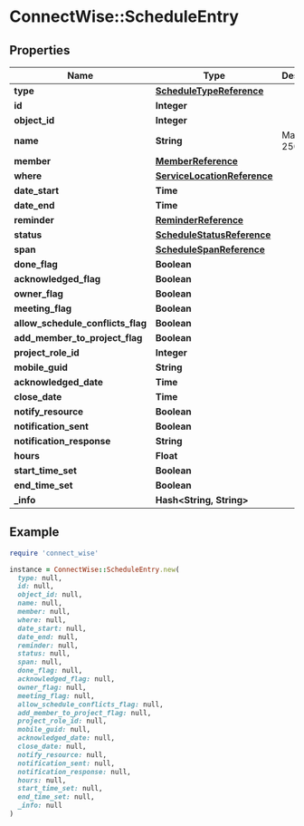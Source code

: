 # ConnectWise::ScheduleEntry

## Properties

| Name | Type | Description | Notes |
| ---- | ---- | ----------- | ----- |
| **type** | [**ScheduleTypeReference**](ScheduleTypeReference.md) |  |  |
| **id** | **Integer** |  | [optional] |
| **object_id** | **Integer** |  | [optional] |
| **name** | **String** |  Max length: 250; | [optional] |
| **member** | [**MemberReference**](MemberReference.md) |  | [optional] |
| **where** | [**ServiceLocationReference**](ServiceLocationReference.md) |  | [optional] |
| **date_start** | **Time** |  | [optional] |
| **date_end** | **Time** |  | [optional] |
| **reminder** | [**ReminderReference**](ReminderReference.md) |  | [optional] |
| **status** | [**ScheduleStatusReference**](ScheduleStatusReference.md) |  | [optional] |
| **span** | [**ScheduleSpanReference**](ScheduleSpanReference.md) |  | [optional] |
| **done_flag** | **Boolean** |  | [optional] |
| **acknowledged_flag** | **Boolean** |  | [optional] |
| **owner_flag** | **Boolean** |  | [optional] |
| **meeting_flag** | **Boolean** |  | [optional] |
| **allow_schedule_conflicts_flag** | **Boolean** |  | [optional] |
| **add_member_to_project_flag** | **Boolean** |  | [optional] |
| **project_role_id** | **Integer** |  | [optional] |
| **mobile_guid** | **String** |  | [optional] |
| **acknowledged_date** | **Time** |  | [optional] |
| **close_date** | **Time** |  | [optional] |
| **notify_resource** | **Boolean** |  | [optional] |
| **notification_sent** | **Boolean** |  | [optional] |
| **notification_response** | **String** |  | [optional] |
| **hours** | **Float** |  | [optional] |
| **start_time_set** | **Boolean** |  | [optional] |
| **end_time_set** | **Boolean** |  | [optional] |
| **_info** | **Hash&lt;String, String&gt;** |  | [optional] |

## Example

```ruby
require 'connect_wise'

instance = ConnectWise::ScheduleEntry.new(
  type: null,
  id: null,
  object_id: null,
  name: null,
  member: null,
  where: null,
  date_start: null,
  date_end: null,
  reminder: null,
  status: null,
  span: null,
  done_flag: null,
  acknowledged_flag: null,
  owner_flag: null,
  meeting_flag: null,
  allow_schedule_conflicts_flag: null,
  add_member_to_project_flag: null,
  project_role_id: null,
  mobile_guid: null,
  acknowledged_date: null,
  close_date: null,
  notify_resource: null,
  notification_sent: null,
  notification_response: null,
  hours: null,
  start_time_set: null,
  end_time_set: null,
  _info: null
)
```

